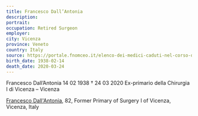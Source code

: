 ```yaml
---
title: Francesco Dall’Antonia
description: 
portrait: 
occupation: Retired Surgeon
employer: 
city: Vicenza
province: Veneto
country: Italy
source: https://portale.fnomceo.it/elenco-dei-medici-caduti-nel-corso-dellepidemia-di-covid-19/
birth_date: 1938-02-14
death_date: 2020-03-24
---
```


Francesco Dall’Antonia 14 02 1938 † 24 03 2020
Ex-primario della Chirurgia I di Vicenza – Vicenza

<a href="https://portale.fnomceo.it/elenco-dei-medici-caduti-nel-corso-dellepidemia-di-covid-19/">Francesco Dall'Antonia</a>, 82, Former Primary of Surgery I of Vicenza, Vicenza, Italy

